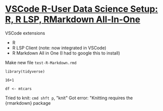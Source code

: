 # [VSCode R-User Data Science Setup: R, R LSP, RMarkdown All-In-One](https://www.youtube.com/watch?v=PLUOdk0sm5M)

VSCode extensions
- R
- R LSP Client (note: now integrated in VSCode)
- R Markdown All in One (I had to google this to install)

Make new file
`test-R-Markdown.rmd`

```
library(tidyverse)

16+1

df <- mtcars
```

Tried to knit: `cmd shft p`, "knit"
Got error: "Knitting requires the {rmarkdown} package